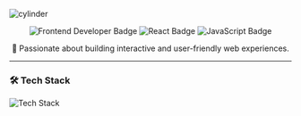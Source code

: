 
![cylinder](https://capsule-render.vercel.app/api?type=cylinder&height=70&text=Suyeon+Lee&fontAlign=50&fontAlignY=52&color=000&fontSize=50&fontColor=9D92F0&)

<p align="center">
  <img src="https://img.shields.io/badge/Frontend%20Developer-%F0%9F%92%BB-brightgreen" alt="Frontend Developer Badge"/>
  <img src="https://img.shields.io/badge/-React-blue?logo=react" alt="React Badge"/>
  <img src="https://img.shields.io/badge/-JavaScript-yellow?logo=javascript" alt="JavaScript Badge"/>
</p>

<p align="center">
  🌟 Passionate about building interactive and user-friendly web experiences.

</p>


---

### 🛠️ Tech Stack

  <p >
  <img src="https://skillicons.dev/icons?i=html,css,js,nodejs,ts,react,tailwind,figma,vscode,github&theme=dark" alt="Tech Stack" />
</p>
</details>
